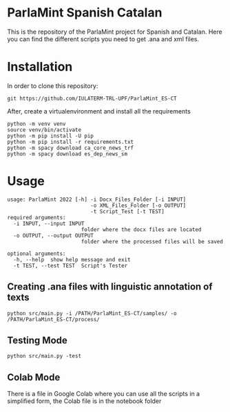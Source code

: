 
# ParlaMint Spanish Catalan

This is the repository of the ParlaMint project for Spanish and Catalan. Here you can find the different scripts you need to get .ana and xml files. 

# Installation

In order to clone this repository:
```
git https://github.com/IULATERM-TRL-UPF/ParlaMint_ES-CT
```

After, create a virtualenvironment and install all the requirements
```
python -m venv venv
source venv/bin/activate
python -m pip install -U pip
python -m pip install -r requirements.txt
python -m spacy download ca_core_news_trf
python -m spacy download es_dep_news_sm
```

# Usage

```
usage: ParlaMint 2022 [-h] -i Docx_Files_Folder [-i INPUT]
                           -o XML_Files_Folder [-o OUTPUT] 
                           -t Script_Test [-t TEST]
required arguments:
  -i INPUT, --input INPUT
                        folder where the docx files are located 
  -o OUTPUT, --output OUTPUT
                        folder where the processed files will be saved

optional arguments:
  -h, --help  show help message and exit
  -t TEST, --test TEST  Script's Tester

```

## Creating .ana files with linguistic annotation of texts

```
python src/main.py -i /PATH/ParlaMint_ES-CT/samples/ -o /PATH/ParlaMint_ES-CT/process/
```

## Testing Mode

```
python src/main.py -test
```

## Colab Mode

There is a file in Google Colab where you can use all the scripts in a simplified form, the Colab file is in the notebook folder


